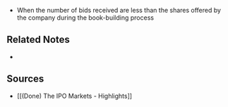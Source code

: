 - When the number of bids received are less than the shares offered by the company during the book-building process

## Related Notes
- 

## Sources
- [[(Done) The IPO Markets - Highlights]]